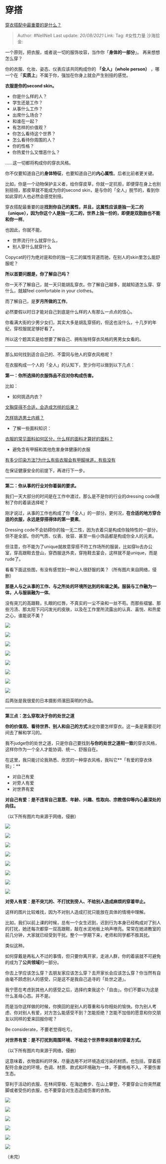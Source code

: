 # 穿搭

[穿衣搭配中最重要的是什么？](https://www.zhihu.com/question/33433793/answer/636204032)

> Author: #NellNell
> Last update: *20/08/2021*
> Link:
> Tag: #女性力量 
> 沙海拾金:

一个原则，把衣服，或者说一切的服饰妆容，当作你「**身体的一部分**」。 再来想想怎么穿？

你的衣服、化妆、姿态、仪表应该共同构成你的 **「全人」（whole person）** ，哪一个在「**实质上**」不属于你，强加在你身上就会产生别扭的感觉。

**衣服是你的second skin。**

- 你是什么样的人？
- 学生还是工作？
- 从事什么工作？
- 出席什么场合？
- 和谁在一起？
- 有怎样的价值观？
- 你怎么看待这个世界？
- 怎么看待你周围的人？
- 你的性格？
- 你热爱什么又憎恶什么？

……这一切都将构成你的穿衣风格。

你不仅要知道自己的**身体特征**，也要知道自己的**内心属性**。后者比前者更关键。

比如，你是一个动物保护主义者，给你穿皮草，你就一定抗拒，即便穿在身上也别别扭扭，那皮草就不能成为你的second skin，是与你的「全人」脱节的，看到你如此穿的人也必然会感觉别扭。

穿衣搭配最重要的是**找到你自己的属性，并且，这属性应该是独一无二的（unique），因为你这个人是独一无二的，世界上独一份的，即便是双胞胎也不能和你一样**。

也因此，你就不能，

- 世界流行什么就穿什么，
- 别人穿什么就穿什么

Copycat的行为绝对是和你的独一无二的属性背道而驰，在别人的skin里怎么能舒服呢？

**所以首要问题是，你了解自己吗？**

你一天不了解自己，就一天只能胡乱穿衣。你了解自己越多，就越知道怎么穿、穿什么，就越feel comfortable in your clothes。

而了解自己，是**岁月所做的工作**。

必然要假以时日才能对自己到底是什么样的人有那么一点点的信心。

你看满大街的少男少女们，其实大多是胡乱穿搭的，但这也没什么，十几岁的年纪，穿校服就足够好看了。

所以这个题其实是给想要了解自己、拥有独特穿衣风格的男男女女看的。

---

那么如何找到适合自己的、不雷同与他人的穿衣风格呢？

在衣服构成一个人的「全人」的认知下，至少你可以做到以下几点：

**第一：你所选择的衣服饰品不应对你构成伤害。**

比如：

- 如何挑选内衣？

[文胸穿得不合适，会造成怎样的后果？](https://www.zhihu.com/question/26600461/answer/33497694)

[怎样挑选男士内裤？](https://www.zhihu.com/question/20360782/answer/27615906)

- 了解一些面料知识：

[衣服的常见面料如何区分，什么样的面料才算好的面料？](https://www.zhihu.com/question/20931360/answer/18710149)

- 避免含有甲醛和其他危害身体健康的衣服

[有多少印染方法?为什么有些衣服会有甲醛味道，有些没有](https://www.zhihu.com/question/21888154/answer/73669101)

在保证健康安全的前提下，再进行下一步。

---

**第二：你从事的行业对你着装的要求。**

我们一天大部分的时间是在工作中渡过，那么是不是你的行业的dressing code限制了你的着装选择呢？

刚才说过，从事的工作也构成了你「全人」的一部分。更何况，**在合适的地方穿合适的衣服，永远是穿搭得体的第一要素**。

Dressing code不会妨碍你的独一无二性，因为衣着只是构成你独特性的一部分，但不是全部。你的气质、仪表、妆容、甚至一些小饰品都是构成你全人的元素。

但注意，你不能为了unique就故意穿搭不符工作场所的服装，比如穿lo去办公室，穿高跟鞋去登山，穿西服送外卖，穿拖鞋去宴会，这样就不是unique，而是rude了。

看看下面这些图，有没有感觉到一种让人很舒服的美？（所有图片来自网络，侵删）

**那是人与之从事的工作、与之所处的环境所达到的和谐之美。服装与工作融为一体，人与服装融为一体**。

没有突兀的高跟鞋，扎眼的红唇，不真实的一尘不染和一丝不苟。而那些褶皱、那些污渍、那太阳下闪闪发光的皮肤，以及在工作里所流露出的认真、喜悦、和热爱之心，谁能说不美？

![](https://pica.zhimg.com/50/v2-e4f7f54c1f108bea5a6ed2347f067d66_720w.jpg?source=c8b7c179)

![](https://pica.zhimg.com/80/v2-e4f7f54c1f108bea5a6ed2347f067d66_720w.jpg?source=c8b7c179)

![](https://pic2.zhimg.com/50/v2-0b71127a496cfa8ad0f80ad0129142c3_720w.jpg?source=c8b7c179)

![](https://pic2.zhimg.com/80/v2-0b71127a496cfa8ad0f80ad0129142c3_720w.jpg?source=c8b7c179)

![](https://pic1.zhimg.com/50/v2-b4c30ddd6ebe1942e77c52deed064bb2_720w.jpg?source=c8b7c179)

![](https://pic1.zhimg.com/80/v2-b4c30ddd6ebe1942e77c52deed064bb2_720w.jpg?source=c8b7c179)

![](https://pic1.zhimg.com/50/v2-d04abca1934fee1cfb0be003a026d65b_720w.jpg?source=c8b7c179)

![](https://pic1.zhimg.com/80/v2-d04abca1934fee1cfb0be003a026d65b_720w.jpg?source=c8b7c179)

后两张是我很爱的日本摄影师濱田英明的作品。

---

**第三点：怎么穿取决于你的处世之道**

**你的价值观、看待世界、别人和自己的方式**决定你要怎样穿衣。这一条是需要花时间去了解和学习的。

我不judge你的处世之道，只是你自己要找到**与你的处世之道相一致**的穿衣风格，这样你作为一个全人才能协调、统一、舒服自在。

在这里，我只能讨论我熟悉、欣赏的一种穿衣风格，我叫它**「有爱的穿衣体验」：**

- 对自己有爱
- 对旁人有爱
- 对世界有爱

**对自己有爱：是不违背自己意愿、年龄、兴趣、性取向、宗教信仰等内心最深处的向往。**

（以下所有图片均来源于网络，侵删）

![](https://pic1.zhimg.com/50/v2-9a27daafa0a797e4c9c2a5a09584290f_720w.jpg?source=c8b7c179)

![](https://pic1.zhimg.com/80/v2-9a27daafa0a797e4c9c2a5a09584290f_720w.jpg?source=c8b7c179)

![](https://pic1.zhimg.com/50/v2-3ca24f5c5416a64e8eccdeb8c418c871_720w.jpg?source=c8b7c179)

![](https://pic1.zhimg.com/80/v2-3ca24f5c5416a64e8eccdeb8c418c871_720w.jpg?source=c8b7c179)

![](https://pic3.zhimg.com/50/v2-d37eb40369d16932db348daf0f9f2e62_720w.jpg?source=c8b7c179)

![](https://pic3.zhimg.com/80/v2-d37eb40369d16932db348daf0f9f2e62_720w.jpg?source=c8b7c179)

![](https://pic2.zhimg.com/50/v2-7a296fca7314d5a479fb36fded9c6e3d_720w.jpg?source=c8b7c179)

![](https://pic2.zhimg.com/80/v2-7a296fca7314d5a479fb36fded9c6e3d_720w.jpg?source=c8b7c179)

**对旁人有爱：是不突兀的、不打扰到旁人、不给别人造成麻烦的穿着举止。**

这样的图片比较难找，因为不对别人造成打扰只能放在具体的情境中理解。

比如，我们以前上课的时候，总有一个女生迟到，迟到行为本身已经构成对了别人的打扰，她还每次都穿一双高跟鞋，敲在水泥地板上响声嘹亮。常常在她进教室的前几分钟，大家就已经受到干扰。整个一学期下来，老师和同学都不胜其扰。

类似这种。

如何穿戴是再私人不过的事情，但只要你离开家，走进人群，你的着装就不可避免的成为了**公共领域**的一部分。

你去上学应该怎么穿？去朋友家应该怎么穿？去开家长会应该怎么穿？你当然有自由毫不顾虑别人的感受，只是这不是我自己追寻的「处世之道」。

我宁愿在考虑到其他人的感受之后，选择约束我这个「自由」。你们不要以为这是什么圣母心态。并不是。

而是当你这样做的时候，你换回的是别人的尊重和与你相处的愉快。你为别人考虑、你对别人有爱，对方怎么能感受不到？怎能拒绝？怎能不加倍的愿意和你交朋友以同样的爱来回报你呢？

Be considerate，不要老觉得吃亏。

**对世界有爱：是不打扰到周围环境、不给这个世界带来损害的穿着方式。**

（以下所有图片均来源于网络，侵删）

这意味着，衣物面料的环保，尽量选用不对环境造成污染的材质。也包括，穿着搭配符合身边的环境，色调、材质、款式和环境融为一体，不要格格不入，不要伤害生态。

穿利于活动的衣服、在林间穿梭、在海边散步、在山上攀登，不要穿会让你突然崴脚或者受伤的衣服，也不要穿会对生态造成伤害的衣物。

![](https://pic2.zhimg.com/50/v2-dc9f2054718a90f5f7a2128bbc0b2af3_720w.jpg?source=c8b7c179)

![](https://pic2.zhimg.com/80/v2-dc9f2054718a90f5f7a2128bbc0b2af3_720w.jpg?source=c8b7c179)

![](https://pic2.zhimg.com/50/v2-834c92ec4885bbaed154cc9f7128982e_720w.jpg?source=c8b7c179)

![](https://pic2.zhimg.com/80/v2-834c92ec4885bbaed154cc9f7128982e_720w.jpg?source=c8b7c179)

![](https://pic3.zhimg.com/50/v2-bb0b2eec0564cd3f924876564f12cb62_720w.jpg?source=c8b7c179)

![](https://pic3.zhimg.com/80/v2-bb0b2eec0564cd3f924876564f12cb62_720w.jpg?source=c8b7c179)

（未完）
